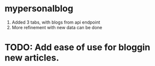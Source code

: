 # mypersonalblog
1. Added 3 tabs, with blogs from api endpoint
2. More refinement with new data can be done

# TODO: Add ease of use for bloggin new articles.